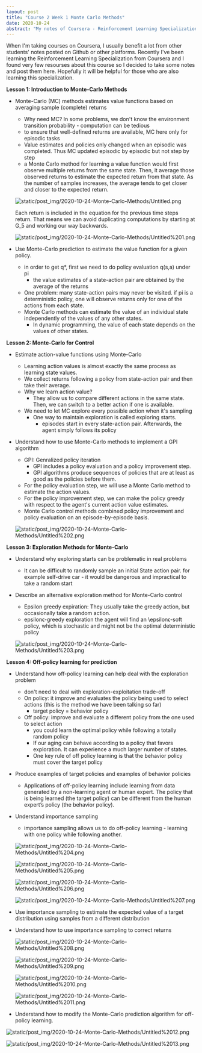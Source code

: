 ```yaml
---
layout: post
title: "Course 2 Week 1 Monte Carlo Methods"
date: 2020-10-24
abstract: "My notes of Coursera - Reinforcement Learning Specialization by University of Alberta"
---
```


When I'm taking courses on Coursera, I usually benefit a lot from other students' notes posted on Github or other platforms. Recently I've been learning the Reinforcement Learning Specialization from Coursera and I found very few resourses about this course so I decided to take some notes and post them here. Hopefully it will be helpful for those who are also learning this specialization.


**Lesson 1: Introduction to Monte-Carlo Methods**

- Monte-Carlo (MC) methods estimates value functions based on averaging sample (complete) returns
    - Why need MC? In some problems, we don't know the environment transition probability - computation can be tedious
    - to ensure that well-defined returns are available, MC here only for episodic tasks
    - Value estimates and policies only changed when an episodic was completed. Thus MC updated episodic by episodic but not step by step
    - a Monte Carlo method for learning a value function would first observe multiple returns from the same state. Then, it average those observed returns to estimate the expected return from that state. As the number of samples increases, the average tends to get closer and closer to the expected return.

    ![static/post_img/2020-10-24-Monte-Carlo-Methods/Untitled.png](/static/post_img/2020-10-24-Monte-Carlo-Methods/Untitled.png)

    Each return is included in the equation for the previous time steps return. That means we can avoid duplicating computations by starting at G_5 and working our way backwards.

    ![static/post_img/2020-10-24-Monte-Carlo-Methods/Untitled%201.png](/static/post_img/2020-10-24-Monte-Carlo-Methods/Untitled%201.png)

- Use Monte-Carlo prediction to estimate the value function for a given policy.
    - in order to get q*, first we need to do policy evaluation q(s,a) under pi
        - the value estimates of a state-action pair are obtained by the average of the returns
    - One problem: many state-action pairs may never be visited. if pi is a deterministic policy, one will observe returns only for one of the
    actions from each state.
    - Monte Carlo methods can estimate the value of an individual state independently of the values of any other states.
        - In dynamic programming, the value of each state depends on the values of other states.

**Lesson 2: Monte-Carlo for Control**

- Estimate action-value functions using Monte-Carlo
    - Learning action values is almost exactly the same process as learning state values.
    - We collect returns following a policy from state-action pair and then take their average.
    - Why we learn action value?
        - They allow us to compare different actions in the same state. Then, we can switch to a better action if one is available.
    - We need to let MC explore every possible action when it's sampling
        - One way to maintain exploration is called exploring starts.
            - episodes start in every state-action pair. Afterwards, the agent simply follows its policy
- Understand how to use Monte-Carlo methods to implement a GPI algorithm
    - GPI: Genralized policy iteration
        - GPI includes a policy evaluation and a policy improvement step.
        - GPI algorithms produce sequences of policies that are at least as good as the policies before them.
    - For the policy evaluation step, we will use a Monte Carlo method to estimate the action values.
    - For the policy improvement step, we can make the policy greedy with respect to the agent's current action value estimates.
    - Monte Carlo control methods combined policy improvement and policy evaluation on an episode-by-episode basis.

    ![static/post_img/2020-10-24-Monte-Carlo-Methods/Untitled%202.png](/static/post_img/2020-10-24-Monte-Carlo-Methods/Untitled%202.png)

**Lesson 3: Exploration Methods for Monte-Carlo**

- Understand why exploring starts can be problematic in real problems
    - It can be difficult to randomly sample an initial State action pair. for example self-drive car - it would be dangerous and impractical to take a random start
- Describe an alternative exploration method for Monte-Carlo control
    - Epsilon greedy expiration: They usually take the greedy action, but occasionally take a random action.
    - epsilonϵ-greedy exploration the agent will find an \epsilonϵ-soft policy, which is stochastic and might not be the optimal deterministic policy

    ![static/post_img/2020-10-24-Monte-Carlo-Methods/Untitled%203.png](/static/post_img/2020-10-24-Monte-Carlo-Methods/Untitled%203.png)

**Lesson 4: Off-policy learning for prediction**

- Understand how off-policy learning can help deal with the exploration problem
    - don't need to deal with exploration-exploitation trade-off
    - On policy: it improve and evaluates the policy being used to select actions (this is the method we have been talking so far)
        - target policy = behavior policy
    - Off policy: improve and evaluate a different policy from the one used to select action
        - you could learn the optimal policy while following a totally random policy
        - If our aging can behave according to a policy that favors exploration. It can experience a much larger number of states.
        - One key rule of off policy learning is that the behavior policy must cover the target policy
- Produce examples of target policies and examples of behavior policies
    - Applications of off-policy learning include learning from data generated by a non-learning agent or human expert. The policy that is being learned (the target policy) can be different from the human expert’s policy (the behavior policy).
- Understand importance sampling
    - importance sampling allows us to do off-policy learning - learning with one policy while following another.

    ![static/post_img/2020-10-24-Monte-Carlo-Methods/Untitled%204.png](/static/post_img/2020-10-24-Monte-Carlo-Methods/Untitled%204.png)

    ![static/post_img/2020-10-24-Monte-Carlo-Methods/Untitled%205.png](/static/post_img/2020-10-24-Monte-Carlo-Methods/Untitled%205.png)

    ![static/post_img/2020-10-24-Monte-Carlo-Methods/Untitled%206.png](/static/post_img/2020-10-24-Monte-Carlo-Methods/Untitled%206.png)

    ![static/post_img/2020-10-24-Monte-Carlo-Methods/Untitled%207.png](/static/post_img/2020-10-24-Monte-Carlo-Methods/Untitled%207.png)

- Use importance sampling to estimate the expected value of a target distribution using samples from a different distribution
- Understand how to use importance sampling to correct returns

    ![static/post_img/2020-10-24-Monte-Carlo-Methods/Untitled%208.png](/static/post_img/2020-10-24-Monte-Carlo-Methods/Untitled%208.png)

    ![static/post_img/2020-10-24-Monte-Carlo-Methods/Untitled%209.png](/static/post_img/2020-10-24-Monte-Carlo-Methods/Untitled%209.png)

    ![static/post_img/2020-10-24-Monte-Carlo-Methods/Untitled%2010.png](/static/post_img/2020-10-24-Monte-Carlo-Methods/Untitled%2010.png)

    ![static/post_img/2020-10-24-Monte-Carlo-Methods/Untitled%2011.png](/static/post_img/2020-10-24-Monte-Carlo-Methods/Untitled%2011.png)

- Understand how to modify the Monte-Carlo prediction algorithm for off-policy learning.

![static/post_img/2020-10-24-Monte-Carlo-Methods/Untitled%2012.png](/static/post_img/2020-10-24-Monte-Carlo-Methods/Untitled%2012.png)

![static/post_img/2020-10-24-Monte-Carlo-Methods/Untitled%2013.png](/static/post_img/2020-10-24-Monte-Carlo-Methods/Untitled%2013.png)
